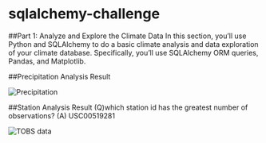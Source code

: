 # sqlalchemy-challenge

##Part 1: Analyze and Explore the Climate Data
In this section, you’ll use Python and SQLAlchemy to do a basic climate analysis and data exploration of your climate database. Specifically, you’ll use SQLAlchemy ORM queries, Pandas, and Matplotlib.

##Precipitation Analysis Result

![Precipitation](https://github.com/neelchunara/sqlalchemy-challenge/assets/126720049/3144b05b-d914-4987-a56b-b655aed5ff3a)

##Station Analysis Result
(Q)which station id has the greatest number of observations?
(A) USC00519281

![TOBS data](https://github.com/neelchunara/sqlalchemy-challenge/assets/126720049/69d6fa6a-219a-4ad0-8e92-4460fec3b51f)
